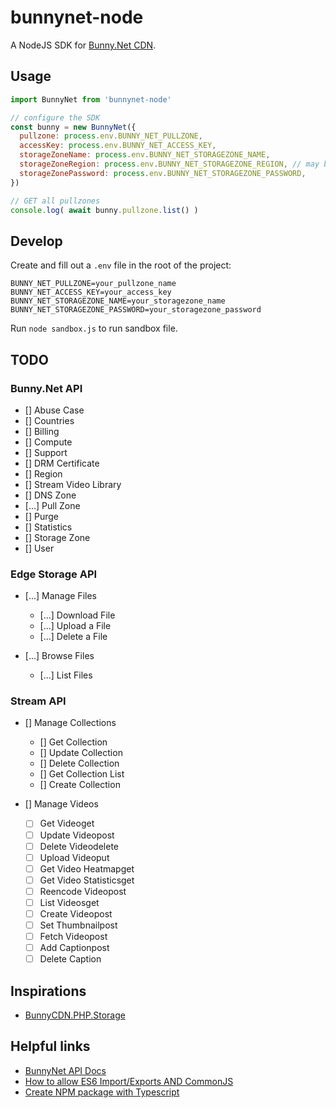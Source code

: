 # bunnynet-node

A NodeJS SDK for [Bunny.Net CDN](https://bunny.net/).
 
## Usage

```js
import BunnyNet from 'bunnynet-node'

// configure the SDK
const bunny = new BunnyNet({
  pullzone: process.env.BUNNY_NET_PULLZONE,
  accessKey: process.env.BUNNY_NET_ACCESS_KEY,
  storageZoneName: process.env.BUNNY_NET_STORAGEZONE_NAME,
  storageZoneRegion: process.env.BUNNY_NET_STORAGEZONE_REGION, // may be excluded if not applicable
  storageZonePassword: process.env.BUNNY_NET_STORAGEZONE_PASSWORD,
})

// GET all pullzones
console.log( await bunny.pullzone.list() )
```

## Develop

Create and fill out a `.env` file in the root of the project:

```env
BUNNY_NET_PULLZONE=your_pullzone_name
BUNNY_NET_ACCESS_KEY=your_access_key
BUNNY_NET_STORAGEZONE_NAME=your_storagezone_name
BUNNY_NET_STORAGEZONE_PASSWORD=your_storagezone_password
```

Run `node sandbox.js` to run sandbox file.

## TODO

### Bunny.Net API

* [] Abuse Case
* [] Countries
* [] Billing
* [] Compute
* [] Support
* [] DRM Certificate
* [] Region
* [] Stream Video Library
* [] DNS Zone
* [...] Pull Zone
* [] Purge
* [] Statistics
* [] Storage Zone
* [] User

### Edge Storage API

* [...] Manage Files
  * [...] Download File
  * [...] Upload a File
  * [...] Delete a File

* [...] Browse Files
  * [...] List Files

### Stream API

* [] Manage Collections
  * [] Get Collection
  * [] Update Collection
  * [] Delete Collection
  * [] Get Collection List
  * [] Create Collection

* [] Manage Videos
  * [ ] Get Videoget
  * [ ] Update Videopost
  * [ ] Delete Videodelete
  * [ ] Upload Videoput
  * [ ] Get Video Heatmapget
  * [ ] Get Video Statisticsget
  * [ ] Reencode Videopost
  * [ ] List Videosget
  * [ ] Create Videopost
  * [ ] Set Thumbnailpost
  * [ ] Fetch Videopost
  * [ ] Add Captionpost
  * [ ] Delete Caption

## Inspirations

* [ BunnyCDN.PHP.Storage](https://github.com/BunnyWay/BunnyCDN.PHP.Storage#downloading-objects)

## Helpful links

* [BunnyNet API Docs](https://docs.bunny.net/docs)
* [How to allow ES6 Import/Exports AND CommonJS](https://www.sensedeep.com/blog/posts/2021/how-to-create-single-source-npm-module.html)
* [Create NPM package with Typescript](https://spfx-app.dev/create-your-npm-package-with-typescript-in-a-few-minutes)

